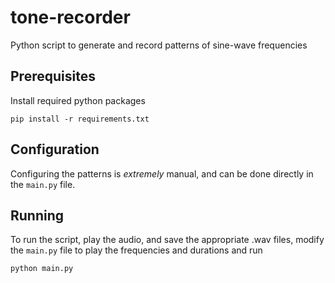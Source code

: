 # tone-recorder
Python script to generate and record patterns of sine-wave frequencies

## Prerequisites

Install required python packages

```Shell
pip install -r requirements.txt
```

## Configuration

Configuring the patterns is _extremely_ manual, and can be done directly in the `main.py` file.

## Running

To run the script, play the audio, and save the appropriate .wav files, modify the `main.py` file to play the frequencies and durations and run 

```Shell
python main.py
```

